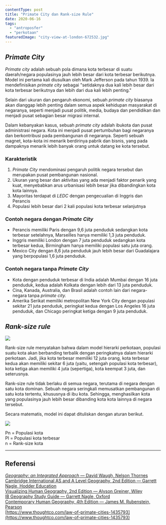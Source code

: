 ```yaml
---
contentType: post
title: "Primate City dan Rank-size Rule"
date: 2020-06-16
tags: 
  - "antroposfer"
  - "perkotaan"
featuredImage: "city-view-at-london-672532.jpg"
---
```


## _Primate City_

_Primate city_ adalah sebuah pola dimana kota terbesar di suatu daerah/negara populasinya jauh lebih besar dari kota terbesar berikutnya. Model ini pertama kali diusulkan oleh Mark Jefferson pada tahun 1939. Ia mendefinisikan _primate city_ sebagai "setidaknya dua kali lebih besar dari kota terbesar berikutnya dan lebih dari dua kali lebih penting."

Selain dari ukuran dan pengaruh ekonomi, sebuah _primate city_ biasanya akan dianggap lebih penting dalam semua aspek kehidupan masyarakat di negaranya, seperti menjadi pusat politik, media, budaya dan pendidikan dan menjadi pusat sebagian besar migrasi internal.

Dalam kebanyakan kasus, sebuah _primate city_ adalah ibukota dan pusat administrasi negara. Kota ini menjadi pusat pertumbuhan bagi negaranya dan berkontribusi pada pembangunan di negaranya. Seperti sebuah magnet, kota-kota ini menarik berdirinya pabrik dan bisnis, yang pada dampaknya menarik lebih banyak orang untuk datang ke kota tersebut.

### Karakteristik

1. _Primate City_ mendominasi pengaruh politik negara tersebut dan merupakan pusat pembangunan nasional.
2. Ukuran yang besar dan aktivitas yang ada menjadi faktor penarik yang kuat, menyebabkan arus urbanisasi lebih besar jika dibandingkan kota kota lainnya.
3. Mayoritas terdapat di _LEDC_ dengan pengecualian di Inggris dan Perancis
4. Populasi lebih besar dari 2 kali populasi kota terbesar selanjutnya

### **Contoh negara dengan** **_Primate City_**

- Perancis memiliki Paris dengan 9,6 juta penduduk sedangkan kota terbesar setelahnya, Marseilles hanya memiliki 1,3 juta penduduk.
- Inggris memiliki London dengan 7 juta penduduk sedangkan kota terbesar kedua, Birmingham hanya memiliki populasi satu juta orang.
- Mexico City dengan 8,6 juta penduduk jauh lebih besar dari Guadalajara yang berpopulasi 1,6 juta penduduk.

### **Contoh negara tanpa** **_Primate City_**

- Kota dengan penduduk terbesar di India adalah Mumbai dengan 16 juta penduduk, kedua adalah Kolkata dengan lebih dari 13 juta penduduk.
- Cina, Kanada, Australia, dan Brasil adalah contoh lain dari negara-negara tanpa _primate city._
- Amerika Serikat memiliki metropolitan New York City dengan populasi sekitar 21 juta penduduk, peringkat kedua dengan Los Angeles 16 juta penduduk, dan Chicago peringkat ketiga dengan 9 juta penduduk.

## _Rank-size rule_

![](images/uploads/image-33.png)

Rank-size rule menyatakan bahwa dalam model hierarki perkotaan, populasi suatu kota akan berbanding terbalik dengan peringkatnya dalam hierarki perkotaan. Jadi, jika kota terbesar memiliki 12 juta orang, kota terbesar kedua akan memiliki sekitar 6 juta (yaitu, setengah populasi kota terbesar), kota ketiga akan memiliki 4 juta (sepertiga), kota keempat 3 juta, dan seterusnya.

Rank-size rule tidak berlaku di semua negara, terutama di negara dengan satu kota dominan. Sebuah negara seringkali memusatkan pembangunan di satu kota tertentu, khususnya di ibu kota. Sehingga, menghasilkan kota yang populasinya jauh lebih besar dibanding kota kota lainnya di negara tersebut.

Secara matematis, model ini dapat dituliskan dengan aturan berikut.

![](images/uploads/image-10.png)

Pn = Populasi kota  
Pl = Populasi kota terbesar  
n = Rank-size kota

* * *

## Referensi

[_Geography: an Integrated Approach_ — David Waugh, Nelson Thornes](https://amzn.to/2AZsvdq)  
[Cambridge International AS and A Level Geography, 2nd Edition — Garrett Nagle, Hodder Education](https://amzn.to/2zslj9e)  
[Visualizing Human Geography, 2nd Edition — Alyson Greiner, Wiley](https://amzn.to/2WYRB4u)  
[IB Geography Study Guide — Garrett Nagle, Oxford](https://amzn.to/3gnZ30P)  
[Contemporary Human Geography, 4th Edition — James M. Rubenstein, Pearson](https://amzn.to/3d7G2h0)  
[https://www.thoughtco.com/law-of-primate-cities-1435793](https://www.thoughtco.com/law-of-primate-cities-1435793)
